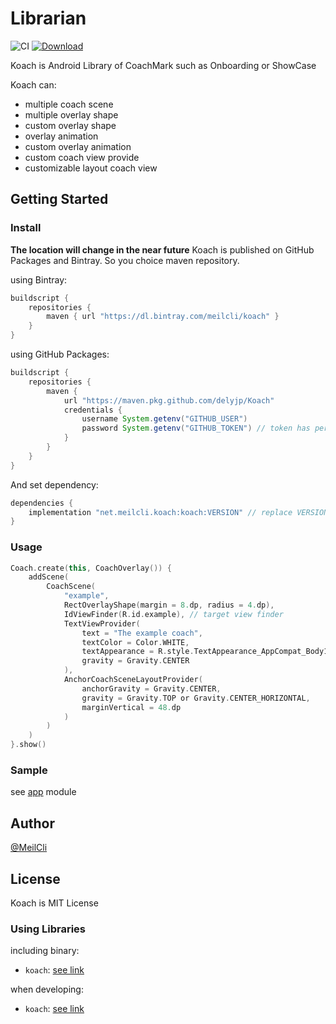 # Librarian
![CI](https://github.com/MeilCli/Koach/workflows/CI/badge.svg) [ ![Download](https://api.bintray.com/packages/meilcli/koach/koach/images/download.svg) ](https://bintray.com/meilcli/koach/koach/_latestVersion)

Koach is Android Library of CoachMark such as Onboarding or ShowCase

Koach can:
- multiple coach scene
- multiple overlay shape
- custom overlay shape
- overlay animation
- custom overlay animation
- custom coach view provide
- customizable layout coach view

## Getting Started
### Install
**The location will change in the near future**
Koach is published on GitHub Packages and Bintray. So you choice maven repository.

using Bintray:
```groovy
buildscript {
    repositories {
        maven { url "https://dl.bintray.com/meilcli/koach" }
    }
}
```

using GitHub Packages:
```groovy
buildscript {
    repositories {
        maven {
            url "https://maven.pkg.github.com/delyjp/Koach"
            credentials {
                username System.getenv("GITHUB_USER")
                password System.getenv("GITHUB_TOKEN") // token has permission of read:packages
            }
        }
    }
}
```

And set dependency:
```groovy
dependencies {
    implementation "net.meilcli.koach:koach:VERSION" // replace VERSION
}
```

### Usage
```kotlin
Coach.create(this, CoachOverlay()) {
    addScene(
        CoachScene(
            "example",
            RectOverlayShape(margin = 8.dp, radius = 4.dp),
            IdViewFinder(R.id.example), // target view finder
            TextViewProvider(
                text = "The example coach",
                textColor = Color.WHITE,
                textAppearance = R.style.TextAppearance_AppCompat_Body1,
                gravity = Gravity.CENTER
            ),
            AnchorCoachSceneLayoutProvider(
                anchorGravity = Gravity.CENTER,
                gravity = Gravity.TOP or Gravity.CENTER_HORIZONTAL,
                marginVertical = 48.dp
            )
        )
    )
}.show()
```

### Sample
see [app](app) module

## Author
[@MeilCli](https://github.com/MeilCli)

## License
Koach is MIT License

### Using Libraries
including binary:
- `koach`: [see link](Library/koach-usings-plugin)

when developing:
- `koach`: [see link](Library/koach-usings-development)
